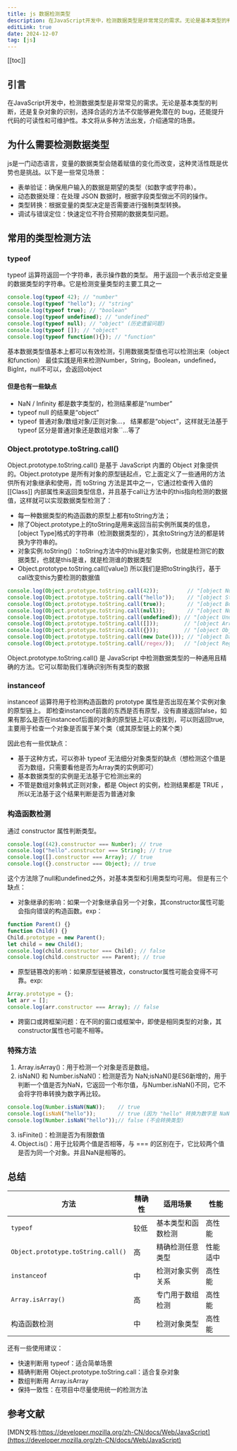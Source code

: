 ```yaml
---
title: js 数据检测类型
description: 在JavaScript开发中，检测数据类型是非常常见的需求。无论是基本类型的判断，还是复杂对象的识别，选择合适的方法不仅能够避免潜在的 bug，还能提升代码的可读性和可维护性。本文将从多种方法出发，深入分析其适用场景、优缺点以及最佳实践，帮助开发者更加高效地处理类型检测。
editLink: true
date: 2024-12-07
tag: [js]
---
```

[[toc]]

## 引言

在JavaScript开发中，检测数据类型是非常常见的需求。无论是基本类型的判断，还是复杂对象的识别，选择合适的方法不仅能够避免潜在的 bug，还能提升代码的可读性和可维护性。本文将从多种方法出发，介绍通常的场景。

## 为什么需要检测数据类型

js是一门动态语言，变量的数据类型会随着赋值的变化而改变，这种灵活性既是优势也是挑战。以下是一些常见场景：

* 表单验证：确保用户输入的数据是期望的类型（如数字或字符串）。
* 动态数据处理：在处理 JSON 数据时，根据字段类型做出不同的操作。
* 类型转换：根据变量的类型决定是否需要进行强制类型转换。
* 调试与错误定位：快速定位不符合预期的数据类型问题。

## 常用的类型检测方法

### typeof

typeof 运算符返回一个字符串，表示操作数的类型。 用于返回一个表示给定变量的数据类型的字符串。它是检测变量类型的主要工具之一  

```js
console.log(typeof 42); // "number"
console.log(typeof "hello"); // "string"
console.log(typeof true); // "boolean"
console.log(typeof undefined); // "undefined"
console.log(typeof null); // "object" (历史遗留问题)
console.log(typeof []); // "object"
console.log(typeof function(){}); // "function"
```

基本数据类型值基本上都可以有效检测，引用数据类型值也可以检测出来（object和function）
最佳实践是用来检测Number，String，Boolean，undefined，BigInt，null不可以，会返回object

#### 但是也有一些缺点

* NaN / Infinity 都是数字类型的，检测结果都是“number”
* typeof null 的结果是“object”
* typeof 普通对象/数组对象/正则对象...， 结果都是“object”，这样就无法基于typeof 区分是普通对象还是数组对象``...等了

### Object.prototype.toString.call()

Object.prototype.toString.call() 是基于 JavaScript 内置的 Object 对象提供的。Object.prototype 是所有对象的原型链起点，它上面定义了一些通用的方法供所有对象继承和使用，而 toString 方法是其中之一，它通过检查传入值的 [[Class]] 内部属性来返回类型信息，并且基于call让方法中的this指向检测的数据值，这样就可以实现数据类型检测了：

* 每一种数据类型的构造函数的原型上都有toString方法；
* 除了Object.prototype上的toString是用来返回当前实例所属类的信息，[object Type]格式的字符串（检测数据类型的），其余toString方法的都是转换为字符串的。
* 对象实例.toString() ：toString方法中的this是对象实例，也就是检测它的数据类型，也就是this是谁，就是检测谁的数据类型
* Object.prototype.toString.call([value]) 所以我们是把toString执行，基于call改变this为要检测的数据值

```js
console.log(Object.prototype.toString.call(42));         // "[object Number]"
console.log(Object.prototype.toString.call("hello"));    // "[object String]"
console.log(Object.prototype.toString.call(true));       // "[object Boolean]"
console.log(Object.prototype.toString.call(null));       // "[object Null]"
console.log(Object.prototype.toString.call(undefined)); // "[object Undefined]"
console.log(Object.prototype.toString.call([]));        // "[object Array]"
console.log(Object.prototype.toString.call({}));        // "[object Object]"
console.log(Object.prototype.toString.call(new Date())); // "[object Date]"
console.log(Object.prototype.toString.call(/regex/));   // "[object RegExp]"
```

Object.prototype.toString.call() 是 JavaScript 中检测数据类型的一种通用且精确的方法。它可以帮助我们准确识别所有类型的数据

### instanceof

instanceof 运算符用于检测构造函数的 prototype 属性是否出现在某个实例对象的原型链上。
即检查instanceof前面的东西是否有原型，没有直接返回false，如果有那么是否在instanceof后面的对象的原型链上可以查找到，可以则返回true,主要用于检查一个对象是否属于某个类（或其原型链上的某个类）  

因此也有一些优缺点：

* 基于这种方式，可以弥补 typeof 无法细分对象类型的缺点（想检测这个值是否为数组，只需要看他是否为Array类的实例即可）
* 基本数据类型的实例是无法基于它检测出来的
* 不管是数组对象韩式正则对象，都是 Object 的实例，检测结果都是 TRUE ，所以无法基于这个结果判断是否为普通对象

### 构造函数检测

通过 constructor 属性判断类型。

```js
console.log((42).constructor === Number); // true
console.log("hello".constructor === String); // true
console.log([].constructor === Array); // true
console.log({}.constructor === Object); // true
```

这个方法除了null和undefined之外，对基本类型和引用类型均可用。
但是有三个缺点：

* 对象继承的影响：如果一个对象继承自另一个对象，其constructor属性可能会指向错误的构造函数。exp：

```js
function Parent() {}
function Child() {}
Child.prototype = new Parent();
let child = new Child();
console.log(child.constructor === Child); // false
console.log(child.constructor === Parent); // true
```

* 原型链篡改的影响：如果原型链被篡改，constructor属性可能会变得不可靠。exp:

```js
Array.prototype = {};
let arr = [];
console.log(arr.constructor === Array); // false
```

* 跨窗口或跨框架问题：在不同的窗口或框架中，即使是相同类型的对象，其constructor属性也可能不相等。

### 特殊方法

1. Array.isArray()：用于检测一个对象是否是数组。
2. isNaN() 和 Number.isNaN()：检测是否为 NaN;isNaN()是ES6新增的，用于判断一个值是否为NaN，它返回一个布尔值，与Number.isNaN()不同，它不会将字符串转换为数字再比较。

```js
console.log(Number.isNaN(NaN));    // true
console.log(isNaN("hello"));       // true (因为 "hello" 转换为数字是 NaN)
console.log(Number.isNaN("hello"));// false (不会转换类型)
```

3. isFinite()：检测是否为有限数值
4. Object.is()：用于比较两个值是否相等，与 === 的区别在于，它比较两个值是否为同一个对象。并且NaN是相等的。

## 总结

| **方法**                        | **精确性** | **适用场景**           | **性能**    |
|----------------------------------|------------|-------------------------|-------------|
| `typeof`                         | 较低       | 基本类型和函数检测     | 高性能      |
| `Object.prototype.toString.call()` | 高         | 精确检测任意类型       | 性能适中    |
| `instanceof`                     | 中         | 检测对象实例关系       | 高性能      |
| `Array.isArray()`                | 高         | 专门用于数组检测       | 高性能      |
| 构造函数检测                      | 中         | 检测对象类型           | 高性能      |

还有一些使用建议：

* 快速判断用 typeof：适合简单场景
* 精确判断用 Object.prototype.toString.call：适合复杂对象
* 数组判断用 Array.isArray
* 保持一致性：在项目中尽量使用统一的检测方法

## 参考文献

[MDN文档:https://developer.mozilla.org/zh-CN/docs/Web/JavaScript](https://developer.mozilla.org/zh-CN/docs/Web/JavaScript)